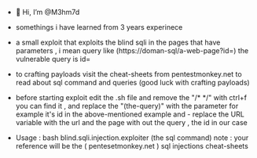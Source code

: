 - 👋 Hi, I’m @M3hm7d
- somethings i have learned from 3 years experinece
- a small exploit that exploits the blind sqli in the pages that have parameters , i mean query like (https://doman-sql/a-web-page?id=) the vulnerable query is id=
- to crafting payloads visit the cheat-sheets from pentestmonkey.net to read about sql command and queries (good luck with crafting payloads)
- before starting exploit edit the .sh file and remove the "/* */" with ctrl+f you can find it , and replace the "(the-query)" with the parameter for example it's id in the above-mentioned example and - replace the URL variable with the url and the page with out the query , the id in our case


- Usage : bash blind.sqli.injection.exploiter (the sql command) note : your reference will be the ( pentesetmonkey.net ) sql injections cheat-sheets
